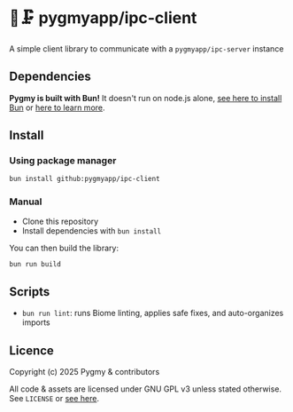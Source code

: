 # 🐰🗜️ pygmyapp/ipc-client
A simple client library to communicate with a `pygmyapp/ipc-server` instance

## Dependencies
**Pygmy is built with Bun!** It doesn't run on node.js alone, [see here to install Bun](https://bun.com/docs/installation) or [here to learn more](https://bun.sh).

## Install

### Using package manager

```sh
bun install github:pygmyapp/ipc-client
```

### Manual

- Clone this repository
- Install dependencies with `bun install`

You can then build the library:
```sh
bun run build
```

## Scripts

- `bun run lint`: runs Biome linting, applies safe fixes, and auto-organizes imports

## Licence
Copyright (c) 2025 Pygmy & contributors

All code & assets are licensed under GNU GPL v3 unless stated otherwise.  
See `LICENSE` or [see here](https://www.gnu.org/licenses/gpl-3.0.txt).
